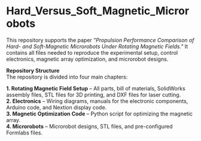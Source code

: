 # Hard_Versus_Soft_Magnetic_Microrobots

This repository supports the paper *"Propulsion Performance Comparison of Hard- and Soft-Magnetic Microrobots Under Rotating Magnetic Fields."* 
It contains all files needed to reproduce the experimental setup, control electronics, magnetic array optimization, and microrobot designs.

**Repository Structure**  
The repository is divided into four main chapters:

**1. Rotating Magnetic Field Setup** – All parts, bill of materials, SolidWorks assembly files, STL files for 3D printing, and DXF files for laser cutting.  
**2. Electronics** – Wiring diagrams, manuals for the electronic components, Arduino code, and Nextion display code.  
**3. Magnetic Optimization Code** – Python script for optimizing the magnetic array.  
**4. Microrobots** – Microrobot designs, STL files, and pre-configured Formlabs files.

